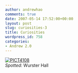 ```yaml
---
author: andrewhao
comments: true
date: 2007-05-14 17:52:00+00:00
layout: post
slug: curiosities-3
title: Curiosities
wordpress_id: 758
categories:
- Andrew 2.0
---
```


[![PICT4108](http://farm1.static.flickr.com/223/495874824_37f59ac9f9.jpg)](http://www.flickr.com/photos/g9labs/495874824/)  
_Spotted:_ Wurster Hall
